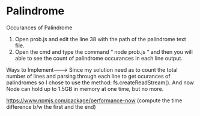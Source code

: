 # Palindrome
Occurances of Palindrome



1) Open prob.js and edit the line 38 with the path of the palindrome text file.
2) Open the cmd and type the command “ node prob.js “ and then you will able to see the count of palindrome occurances in each line  output.

Ways to Implement---> Since my solution need as to  count the total number of lines and parsing through each line to get ocurances of palindromes so  I chose to use the  method: fs.createReadStream(). And now  
Node can hold up to 1.5GB in memory at one time, but no more. 

https://www.npmjs.com/package/performance-now (compute the time difference b/w the first and the end)

